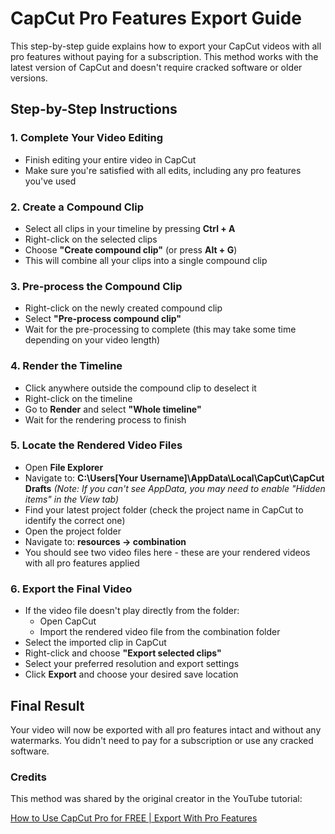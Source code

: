 # CapCut Pro Features Export Guide

This step-by-step guide explains how to export your CapCut videos with all pro features without paying for a subscription. This method works with the latest version of CapCut and doesn't require cracked software or older versions.

## Step-by-Step Instructions

### 1. Complete Your Video Editing
- Finish editing your entire video in CapCut
- Make sure you're satisfied with all edits, including any pro features you've used

### 2. Create a Compound Clip
- Select all clips in your timeline by pressing **Ctrl + A**
- Right-click on the selected clips
- Choose **"Create compound clip"** (or press **Alt + G**)
- This will combine all your clips into a single compound clip

### 3. Pre-process the Compound Clip
- Right-click on the newly created compound clip
- Select **"Pre-process compound clip"**
- Wait for the pre-processing to complete (this may take some time depending on your video length)

### 4. Render the Timeline
- Click anywhere outside the compound clip to deselect it
- Right-click on the timeline
- Go to **Render** and select **"Whole timeline"**
- Wait for the rendering process to finish

### 5. Locate the Rendered Video Files
- Open **File Explorer**
- Navigate to: **C:\Users\[Your Username]\AppData\Local\CapCut\CapCut Drafts**
  *(Note: If you can't see AppData, you may need to enable "Hidden items" in the View tab)*
- Find your latest project folder (check the project name in CapCut to identify the correct one)
- Open the project folder
- Navigate to: **resources → combination**
- You should see two video files here - these are your rendered videos with all pro features applied

### 6. Export the Final Video
- If the video file doesn't play directly from the folder:
  - Open CapCut
  - Import the rendered video file from the combination folder
- Select the imported clip in CapCut
- Right-click and choose **"Export selected clips"**
- Select your preferred resolution and export settings
- Click **Export** and choose your desired save location

## Final Result
Your video will now be exported with all pro features intact and without any watermarks. You didn't need to pay for a subscription or use any cracked software.


### Credits
This method was shared by the original creator in the YouTube tutorial:  

[How to Use CapCut Pro for FREE | Export With Pro Features](https://youtu.be/y8_i7Pl7I1Q)
